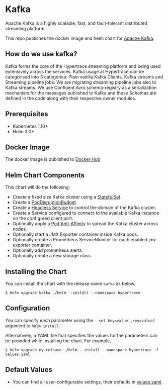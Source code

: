 # Kafka
Apache Kafka is a highly scalable, fast, and fault-tolerant distributed streaming platform. 

This repo publishes the docker image and helm chart for [Apache Kafka](https://kafka.apache.org/).

## How do we use kafka?
Kafka forms the core of the Hypertrace streaming platform and being used extensively across the services. Kafka usage at Hypertrace can be categorised into 3 categories: Plain vanilla Kafka Clients, Kafka streams and Streaming pipeline jobs. We are migrating streaming pipeline jobs also to Kafka streams.
We use Confluent Avro schema-registry as a serialization mechanism for the messages published to Kafka and these Schemas are defined in the code along with their respective owner modules.

## Prerequisites
* Kubernetes 1.10+
* Helm 3.0+

## Docker Image
The docker image is published to [Docker Hub](https://hub.docker.com/r/hypertrace/kafka)

## Helm Chart Components
This chart will do the following:

* Create a fixed size Kafka cluster using a [StatefulSet](http://kubernetes.io/docs/concepts/abstractions/controllers/statefulsets/).
* Create a [PodDisruptionBudget](https://kubernetes.io/docs/tasks/configure-pod-container/configure-pod-disruption-budget/).
* Create a [Headless Service](https://kubernetes.io/docs/concepts/services-networking/service/) to control the domain of the Kafka cluster.
* Create a Service configured to connect to the available Kafka instance on the configured client port.
* Optionally apply a [Pod Anti-Affinity](https://kubernetes.io/docs/concepts/configuration/assign-pod-node/#inter-pod-affinity-and-anti-affinity-beta-feature) to spread the Kafka cluster across nodes.
* Optionally start a JMX Exporter container inside Kafka pods.
* Optionally create a Prometheus ServiceMonitor for each enabled jmx exporter container.
* Optionally add prometheus alerts.
* Optionally create a new storage class.

## Installing the Chart
You can install the chart with the release name `kafka` as below.

```console
$ helm upgrade kafka ./helm --install --namespace hypertrace
```

## Configuration
You can specify each parameter using the `--set key=value[,key=value]` argument to `helm install`.

Alternatively, a YAML file that specifies the values for the parameters can be provided while installing the chart. For example,

```console
$ helm upgrade my-release ./helm --install --namespace hypertrace -f values.yaml
```

## Default Values
- You can find all user-configurable settings, their defaults in [values.yaml](helm/values.yaml).
